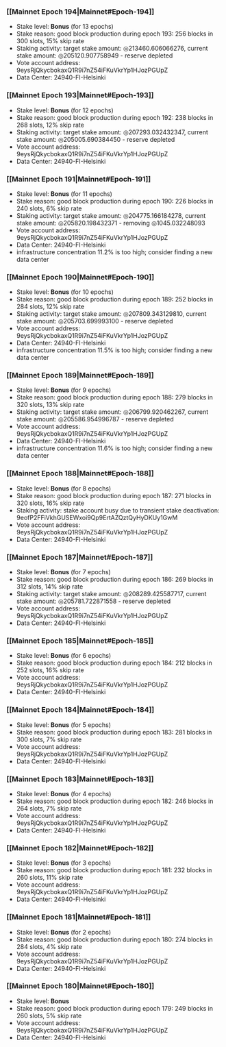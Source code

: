 ### [[Mainnet Epoch 194|Mainnet#Epoch-194]]
* Stake level: **Bonus** (for 13 epochs)
* Stake reason: good block production during epoch 193: 256 blocks in 300 slots, 15% skip rate
* Staking activity: target stake amount: ◎213460.606066276, current stake amount: ◎205120.907758949 - reserve depleted
* Vote account address: 9eysRjQkycbokaxQ1R9i7nZ54iFKuVkrYp1HJozPGUpZ
* Data Center: 24940-FI-Helsinki
### [[Mainnet Epoch 193|Mainnet#Epoch-193]]
* Stake level: **Bonus** (for 12 epochs)
* Stake reason: good block production during epoch 192: 238 blocks in 268 slots, 12% skip rate
* Staking activity: target stake amount: ◎207293.032432347, current stake amount: ◎205005.690384450 - reserve depleted
* Vote account address: 9eysRjQkycbokaxQ1R9i7nZ54iFKuVkrYp1HJozPGUpZ
* Data Center: 24940-FI-Helsinki
### [[Mainnet Epoch 191|Mainnet#Epoch-191]]
* Stake level: **Bonus** (for 11 epochs)
* Stake reason: good block production during epoch 190: 226 blocks in 240 slots, 6% skip rate
* Staking activity: target stake amount: ◎204775.166184278, current stake amount: ◎205820.198432371 - removing ◎1045.032248093
* Vote account address: 9eysRjQkycbokaxQ1R9i7nZ54iFKuVkrYp1HJozPGUpZ
* Data Center: 24940-FI-Helsinki
* infrastructure concentration 11.2% is too high; consider finding a new data center
### [[Mainnet Epoch 190|Mainnet#Epoch-190]]
* Stake level: **Bonus** (for 10 epochs)
* Stake reason: good block production during epoch 189: 252 blocks in 284 slots, 12% skip rate
* Staking activity: target stake amount: ◎207809.343129810, current stake amount: ◎205703.699993100 - reserve depleted
* Vote account address: 9eysRjQkycbokaxQ1R9i7nZ54iFKuVkrYp1HJozPGUpZ
* Data Center: 24940-FI-Helsinki
* infrastructure concentration 11.5% is too high; consider finding a new data center
### [[Mainnet Epoch 189|Mainnet#Epoch-189]]
* Stake level: **Bonus** (for 9 epochs)
* Stake reason: good block production during epoch 188: 279 blocks in 320 slots, 13% skip rate
* Staking activity: target stake amount: ◎206799.920462267, current stake amount: ◎205586.954996787 - reserve depleted
* Vote account address: 9eysRjQkycbokaxQ1R9i7nZ54iFKuVkrYp1HJozPGUpZ
* Data Center: 24940-FI-Helsinki
* infrastructure concentration 11.6% is too high; consider finding a new data center
### [[Mainnet Epoch 188|Mainnet#Epoch-188]]
* Stake level: **Bonus** (for 8 epochs)
* Stake reason: good block production during epoch 187: 271 blocks in 320 slots, 16% skip rate
* Staking activity: stake account busy due to transient stake deactivation: 9eofP2FFiVkhGUSEWxoi9Qp9ErtAZQztQyHyDKUy1GwM
* Vote account address: 9eysRjQkycbokaxQ1R9i7nZ54iFKuVkrYp1HJozPGUpZ
* Data Center: 24940-FI-Helsinki
### [[Mainnet Epoch 187|Mainnet#Epoch-187]]
* Stake level: **Bonus** (for 7 epochs)
* Stake reason: good block production during epoch 186: 269 blocks in 312 slots, 14% skip rate
* Staking activity: target stake amount: ◎208289.425587717, current stake amount: ◎205781.722871558 - reserve depleted
* Vote account address: 9eysRjQkycbokaxQ1R9i7nZ54iFKuVkrYp1HJozPGUpZ
* Data Center: 24940-FI-Helsinki
### [[Mainnet Epoch 185|Mainnet#Epoch-185]]
* Stake level: **Bonus** (for 6 epochs)
* Stake reason: good block production during epoch 184: 212 blocks in 252 slots, 16% skip rate
* Vote account address: 9eysRjQkycbokaxQ1R9i7nZ54iFKuVkrYp1HJozPGUpZ
* Data Center: 24940-FI-Helsinki
### [[Mainnet Epoch 184|Mainnet#Epoch-184]]
* Stake level: **Bonus** (for 5 epochs)
* Stake reason: good block production during epoch 183: 281 blocks in 300 slots, 7% skip rate
* Vote account address: 9eysRjQkycbokaxQ1R9i7nZ54iFKuVkrYp1HJozPGUpZ
* Data Center: 24940-FI-Helsinki
### [[Mainnet Epoch 183|Mainnet#Epoch-183]]
* Stake level: **Bonus** (for 4 epochs)
* Stake reason: good block production during epoch 182: 246 blocks in 264 slots, 7% skip rate
* Vote account address: 9eysRjQkycbokaxQ1R9i7nZ54iFKuVkrYp1HJozPGUpZ
* Data Center: 24940-FI-Helsinki
### [[Mainnet Epoch 182|Mainnet#Epoch-182]]
* Stake level: **Bonus** (for 3 epochs)
* Stake reason: good block production during epoch 181: 232 blocks in 260 slots, 11% skip rate
* Vote account address: 9eysRjQkycbokaxQ1R9i7nZ54iFKuVkrYp1HJozPGUpZ
* Data Center: 24940-FI-Helsinki
### [[Mainnet Epoch 181|Mainnet#Epoch-181]]
* Stake level: **Bonus** (for 2 epochs)
* Stake reason: good block production during epoch 180: 274 blocks in 284 slots, 4% skip rate
* Vote account address: 9eysRjQkycbokaxQ1R9i7nZ54iFKuVkrYp1HJozPGUpZ
* Data Center: 24940-FI-Helsinki
### [[Mainnet Epoch 180|Mainnet#Epoch-180]]
* Stake level: **Bonus**
* Stake reason: good block production during epoch 179: 249 blocks in 260 slots, 5% skip rate
* Vote account address: 9eysRjQkycbokaxQ1R9i7nZ54iFKuVkrYp1HJozPGUpZ
* Data Center: 24940-FI-Helsinki